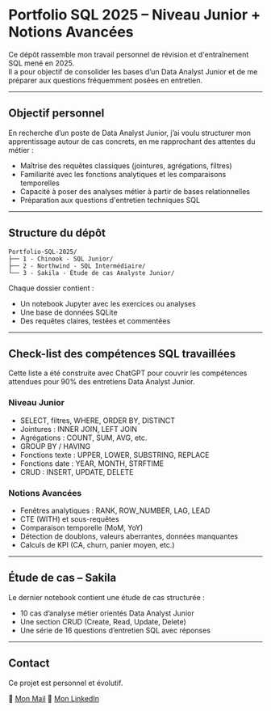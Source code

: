 # Portfolio SQL 2025 – Niveau Junior + Notions Avancées

Ce dépôt rassemble mon travail personnel de révision et d'entraînement SQL mené en 2025.  
Il a pour objectif de consolider les bases d’un Data Analyst Junior et de me préparer aux questions fréquemment posées en entretien.

---

## Objectif personnel

En recherche d’un poste de Data Analyst Junior, j’ai voulu structurer mon apprentissage autour de cas concrets, en me rapprochant des attentes du métier :

- Maîtrise des requêtes classiques (jointures, agrégations, filtres)
- Familiarité avec les fonctions analytiques et les comparaisons temporelles
- Capacité à poser des analyses métier à partir de bases relationnelles
- Préparation aux questions d'entretien techniques SQL

---

## Structure du dépôt

```
Portfolio-SQL-2025/
├── 1 - Chinook - SQL Junior/
├── 2 - Northwind - SQL Intermédiaire/
└── 3 - Sakila - Étude de cas Analyste Junior/
```

Chaque dossier contient :
- Un notebook Jupyter avec les exercices ou analyses
- Une base de données SQLite
- Des requêtes claires, testées et commentées

---

## Check-list des compétences SQL travaillées

Cette liste a été construite avec ChatGPT pour couvrir les compétences attendues pour 90% des entretiens Data Analyst Junior.

### Niveau Junior
- SELECT, filtres, WHERE, ORDER BY, DISTINCT
- Jointures : INNER JOIN, LEFT JOIN
- Agrégations : COUNT, SUM, AVG, etc.
- GROUP BY / HAVING
- Fonctions texte : UPPER, LOWER, SUBSTRING, REPLACE
- Fonctions date : YEAR, MONTH, STRFTIME
- CRUD : INSERT, UPDATE, DELETE

### Notions Avancées
- Fenêtres analytiques : RANK, ROW_NUMBER, LAG, LEAD
- CTE (WITH) et sous-requêtes
- Comparaison temporelle (MoM, YoY)
- Détection de doublons, valeurs aberrantes, données manquantes
- Calculs de KPI (CA, churn, panier moyen, etc.)

---

## Étude de cas – Sakila

Le dernier notebook contient une étude de cas structurée :
- 10 cas d’analyse métier orientés Data Analyst Junior
- Une section CRUD (Create, Read, Update, Delete)
- Une série de 16 questions d’entretien SQL avec réponses

---

## Contact

Ce projet est personnel et évolutif.

📧 [Mon Mail](johan.rocheteau@hotmail.fr) 
🔗 [Mon LinkedIn](https://www.linkedin.com/in/johanrocheteau)
